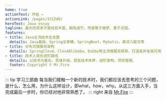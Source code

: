 ```yaml
---
home: true
actionText: 开始 →
actionLink: /pages/3312d0/
heroText: Java essay
tagline: 最大的资本不是经验丰富、胸有成竹，而是敢于做梦、勇于试错。
features:
- title: Java主流技术生态圈
  details: Java基础、Spring全家桶，SpringBoot，Mybatis，面试八股文等
- title: 分布式微服务架构
  details: SpringCloud，CloudAlibaba，Dubbo等主流微服务框架，打造高并发高可用架构应用。
- title: 技术人成长进阶路线
  details: 以技术为基石，思维升级，提高技术休养，进阶架构，项目管理。
  footer: Copyright © Mr.Fire
---
```



::: tip 学习三部曲
每当我们接触一个新的技术时，我们都应该去思考的三个问题，是什么，怎么用，为什么这样设计，即what，how，why。从这三方面入手，当完成最后一步时，你已经对他非常熟悉了。
::: right
来自 [Mr.Fire](https://www.javaessay.cn)
:::


